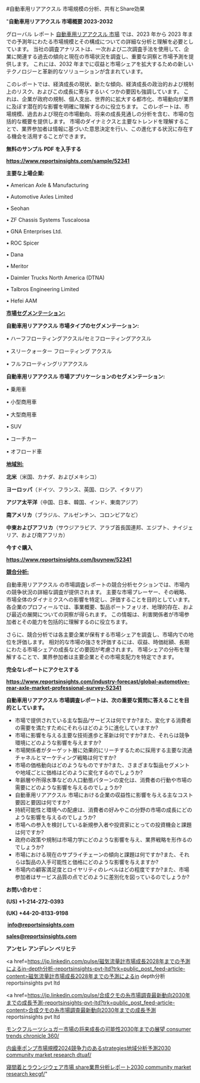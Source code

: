#自動車用リアアクスル 市場規模の分析、共有とShare効果

"<strong>自動車用リアアクスル 市場概要 2023-2032</strong>

グローバル レポート <a href=https://www.reportsinsights.com/sample/52341>自動車用リアアクスル 市場</a> では、2023 年から 2023 年までの予測年にわたる市場規模とその構成についての詳細な分析と理解を必要としています。 当社の調査アナリストは、一次および二次調査手法を使用して、企業に関連する過去の傾向と現在の市場状況を調査し、重要な洞察と市場予測を提供します。 これには、2032 年までに収益と市場シェアを拡大​​するための新しいテクノロジーと革新的なソリューションが含まれています。

このレポートでは、経済成長の現状、新たな傾向、経済成長の政治的および規制上のリスク、およびこの成長に寄与するいくつかの要因も強調しています。 これは、企業が政府の規制、個人支出、世界的に拡大する都市化、市場動向が業界に及ぼす潜在的な影響を明確に理解するのに役立ちます。 このレポートは、市場規模、過去および現在の市場動向、将来の成長見通しの分析を含む、市場の包括的な概要を提供します。 市場のダイナミクスと主要なトレンドを理解することで、業界参加者は情報に基づいた意思決定を行い、この進化する状況に存在する機会を活用することができます。

<strong><b>無料のサンプル PDF を入手する</b></strong>

<a href=https://www.reportsinsights.com/sample/52341><strong><u>https://www.reportsinsights.com/sample/52341</u></strong></a>

<strong>主要な上場企業:</strong>

• American Axle & Manufacturing

• Automotive Axles Limited

• Seohan

• ZF Chassis Systems Tuscaloosa

• GNA Enterprises Ltd.

• ROC Spicer

• Dana

• Meritor

• Daimler Trucks North America (DTNA)

• Talbros Engineering Limited

• Hefei AAM

<strong><u>市場セグメンテーション</u></strong><strong><u>:</u></strong>

<strong>自動車用リアアクスル 市場タイプのセグメンテーション:</strong>

• ハーフフローティングアクスル/セミフローティングアクスル

• スリークォーター フローティング アクスル

• フルフローティングリアアクスル

<strong>自動車用リアアクスル 市場アプリケーションのセグメンテーション:</strong>

• 乗用車

• 小型商用車

• 大型商用車

• SUV

• コーチカー

• オフロード車

<strong><u>地域別</u></strong><strong><u>:</u></strong>

<strong>北米</strong>（米国、カナダ、およびメキシコ）

<strong>ヨーロッパ</strong>（ドイツ、フランス、英国、ロシア、イタリア）

<strong>アジア太平洋</strong>（中国、日本、韓国、インド、東南アジア）

<strong>南アメリカ</strong>（ブラジル、アルゼンチン、コロンビアなど）

<strong>中東およびアフリカ</strong>（サウジアラビア、アラブ首長国連邦、エジプト、ナイジェリア、および南アフリカ）

<strong>今すぐ購入</strong>

<a href=https://www.reportsinsights.com/buynow/52341><strong><u>https://www.reportsinsights.com/buynow/52341</u></strong></a>

<strong><u>競合分析:</u></strong>

自動車用リアアクスル の市場調査レポートの競合分析セクションでは、市場内の競争状況の詳細な調査が提供されます。 主要な市場プレーヤー、その戦略、市場全体のダイナミクスへの影響を特定し、評価することを目的としています。 各企業のプロフィールでは、事業概要、製品ポートフォリオ、地理的存在、および最近の展開についての洞察が得られます。 この情報は、利害関係者が市場参加者とその能力を包括的に理解するのに役立ちます。

さらに、競合分析では各主要企業が保有する市場シェアを調査し、市場内での地位を評価します。 相対的な市場の強さを評価するには、収益、時価総額、長期にわたる市場シェアの成長などの要因が考慮されます。 市場シェアの分布を理解することで、業界参加者は主要企業とその市場支配力を特定できます。

<strong>完全なレポートにアクセスする</strong>

<a href=https://www.reportsinsights.com/industry-forecast/global-automotive-rear-axle-market-professional-survey-52341><strong><u><b>https://www.reportsinsights.com/industry-forecast/global-automotive-rear-axle-market-professional-survey-52341</b></u></strong></a>

<strong><b>自動車用リアアクスル 市場調査レポートは、次の重要な質問に答えることを目的としています。</b></strong>
<ul>
  <li>市場で提供されている主な製品/サービスは何ですか?また、変化する消費者の需要を満たすためにそれらはどのように進化していますか?</li>
  <li>市場に影響を与える主要な技術進歩と革新は何ですか?また、それらは競争環境にどのような影響を与えますか?</li>
  <li>市場関係者がターゲット層に効果的にリーチするために採用する主要な流通チャネルとマーケティング戦略は何ですか?</li>
  <li>市場の価格動向はどのようなものですか?また、さまざまな製品セグメントや地域ごとに価格はどのように変化するのでしょうか?</li>
  <li>年齢層や所得水準などの人口動態パターンの変化は、消費者の行動や市場の需要にどのような影響を与えるのでしょうか?</li>
  <li>自動車用リアアクスル 市場における企業の収益性に影響を与える主なコスト要因と要因は何ですか?</li>
  <li>持続可能性と環境への配慮は、消費者の好みやこの分野の市場の成長にどのような影響を与えるのでしょうか?</li>
  <li>市場への参入を検討している新規参入者や投資家にとっての投資機会と課題は何ですか?</li>
  <li>政府の政策や規制は市場力学にどのような影響を与え、業界戦略を形作るのでしょうか?</li>
  <li>市場における現在のサプライチェーンの傾向と課題は何ですか?また、それらは製品の入手可能性と価格にどのような影響を与えますか?</li>
  <li>市場内の顧客満足度とロイヤリティのレベルはどの程度ですか?また、市場参加者はサービス品質の点でどのように差別化を図っているのでしょうか?</li>
</ul>
<strong>お問い合わせ：</strong>

<strong>(US) +1-214-272-0393</strong>

<strong>(UK) +44-20-8133-9198</strong>

<strong> </strong><a href=info@reportsinsights.com><strong><u>info@reportsinsights.com</u></strong></a>

<a href=sales@reportsinsights.com><strong><u>sales@reportsinsights.com</u></strong></a>

<strong>アンセレ アンデレン ベリヒテ</strong>

<a href=https://jp.linkedin.com/pulse/磁気流量計市場成長2028年までの予測によるin-depth分析-reportsinsights-pvt-ltd?trk=public_post_feed-article-content>磁気流量計市場成長2028年までの予測によるin depth分析 reportsinsights pvt ltd</a>

<a href=https://jp.linkedin.com/pulse/合成クモの糸市場調査最新動向2030年までの成長予測-reportsinsights-pvt-ltd?trk=public_post_feed-article-content>合成クモの糸市場調査最新動向2030年までの成長予測 reportsinsights pvt ltd</a>

<a href=https://www.linkedin.com/pulse/モンクフルーツシュガー市場の将来成長の可能性2030年までの展望-consumer-trends-chronicle-360/>モンクフルーツシュガー市場の将来成長の可能性2030年までの展望 consumer trends chronicle 360/</a>

<a href=https://www.linkedin.com/pulse/内歯車ポンプ市場規模2024競争力のあるstrategies地域分析予測2030-community-market-research-dtuaf/>内歯車ポンプ市場規模2024競争力のあるstrategies地域分析予測2030 community market research dtuaf/</a>

<a href=https://www.linkedin.com/pulse/寝間着とラウンジウェア市場-share業界分析レポート2030-community-market-research-kecgf/>寝間着とラウンジウェア市場 share業界分析レポート2030 community market research kecgf/</a>"
